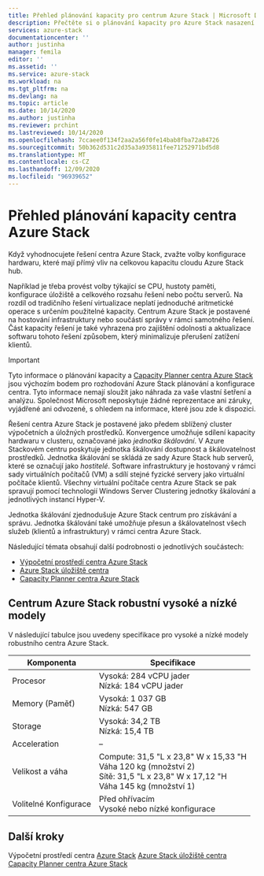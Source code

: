 ```yaml
---
title: Přehled plánování kapacity pro centrum Azure Stack | Microsoft Docs
description: Přečtěte si o plánování kapacity pro Azure Stack nasazení centra.
services: azure-stack
documentationcenter: ''
author: justinha
manager: femila
editor: ''
ms.assetid: ''
ms.service: azure-stack
ms.workload: na
ms.tgt_pltfrm: na
ms.devlang: na
ms.topic: article
ms.date: 10/14/2020
ms.author: justinha
ms.reviewer: prchint
ms.lastreviewed: 10/14/2020
ms.openlocfilehash: 7ccaee0f134f2aa2a56f0fe14bab8fba72a84726
ms.sourcegitcommit: 50b362d531c2d35a3a935811fee71252971bd5d8
ms.translationtype: MT
ms.contentlocale: cs-CZ
ms.lasthandoff: 12/09/2020
ms.locfileid: "96939652"
---
```

# <a name="overview-of-azure-stack-hub-capacity-planning"></a>Přehled plánování kapacity centra Azure Stack

Když vyhodnocujete řešení centra Azure Stack, zvažte volby konfigurace hardwaru, které mají přímý vliv na celkovou kapacitu cloudu Azure Stack hub. 

Například je třeba provést volby týkající se CPU, hustoty paměti, konfigurace úložiště a celkového rozsahu řešení nebo počtu serverů. Na rozdíl od tradičního řešení virtualizace neplatí jednoduché aritmetické operace s určením použitelné kapacity. Centrum Azure Stack je postavené na hostování infrastruktury nebo součástí správy v rámci samotného řešení. Část kapacity řešení je také vyhrazena pro zajištění odolnosti a aktualizace softwaru tohoto řešení způsobem, který minimalizuje přerušení zatížení klientů. 

> [!IMPORTANT]
> Tyto informace o plánování kapacity a [Capacity Planner centra Azure Stack](https://aka.ms/azstackcapacityplanner) jsou výchozím bodem pro rozhodování Azure Stack plánování a konfigurace centra. Tyto informace nemají sloužit jako náhrada za vaše vlastní šetření a analýzu. Společnost Microsoft neposkytuje žádné reprezentace ani záruky, vyjádřené ani odvozené, s ohledem na informace, které jsou zde k dispozici.
 
Řešení centra Azure Stack je postavené jako předem sblížený cluster výpočetních a úložných prostředků. Konvergence umožňuje sdílení kapacity hardwaru v clusteru, označované jako *jednotka škálování*. V Azure Stackovém centru poskytuje jednotka škálování dostupnost a škálovatelnost prostředků. Jednotka škálování se skládá ze sady Azure Stack hub serverů, které se označují jako *hostitelé*. Software infrastruktury je hostovaný v rámci sady virtuálních počítačů (VM) a sdílí stejné fyzické servery jako virtuální počítače klientů. Všechny virtuální počítače centra Azure Stack se pak spravují pomocí technologií Windows Server Clustering jednotky škálování a jednotlivých instancí Hyper-V. 

Jednotka škálování zjednodušuje Azure Stack centrum pro získávání a správu. Jednotka škálování také umožňuje přesun a škálovatelnost všech služeb (klientů a infrastruktury) v rámci centra Azure Stack. 

Následující témata obsahují další podrobnosti o jednotlivých součástech:

- [Výpočetní prostředí centra Azure Stack](../operator/azure-stack-capacity-planning-compute.md?toc=/azure-stack/tdc/toc.json&bc=/azure-stack/breadcrumb/toc.json)
- [Azure Stack úložiště centra](../operator/azure-stack-capacity-planning-storage.md?toc=/azure-stack/tdc/toc.json&bc=/azure-stack/breadcrumb/toc.json)
- [Capacity Planner centra Azure Stack](../operator/azure-stack-app-service-capacity-planning.md?toc=/azure-stack/tdc/toc.json&bc=/azure-stack/breadcrumb/toc.json)

## <a name="azure-stack-hub-ruggedized-high-and-low-models"></a>Centrum Azure Stack robustní vysoké a nízké modely

V následující tabulce jsou uvedeny specifikace pro vysoké a nízké modely robustního centra Azure Stack.

| Komponenta               | Specifikace |
|-------------------------|---------------|
| Procesor                     |Vysoká: 284 vCPU jader<br>Nízká: 184 vCPU jader  |
| Memory (Paměť)                  |Vysoká: 1 037 GB<br>Nízká: 547 GB                |
| Storage                 |Vysoká: 34,2 TB<br>Nízká: 15,4 TB                |
| Acceleration            |–                                          |
| Velikost a váha             |Compute: 31,5 "L x 23,8" W x 15,33 "H<br>Váha 120 kg (množství 2)<br>Sítě: 31,5 "L x 23,8" W x 17,12 "H<br>Váha 145 kg (množství 1)              |
| Volitelné Konfigurace |Před ohřívacím<br>Vysoké nebo nízké konfigurace     |

## <a name="next-steps"></a>Další kroky

Výpočetní prostředí centra [Azure Stack](../operator/azure-stack-capacity-planning-compute.md?toc=/azure-stack/tdc/toc.json&bc=/azure-stack/breadcrumb/toc.json) 
 [Azure Stack úložiště centra](../operator/azure-stack-capacity-planning-storage.md?toc=/azure-stack/tdc/toc.json&bc=/azure-stack/breadcrumb/toc.json) 
 [Capacity Planner centra Azure Stack](../operator/azure-stack-app-service-capacity-planning.md?toc=/azure-stack/tdc/toc.json&bc=/azure-stack/breadcrumb/toc.json)
